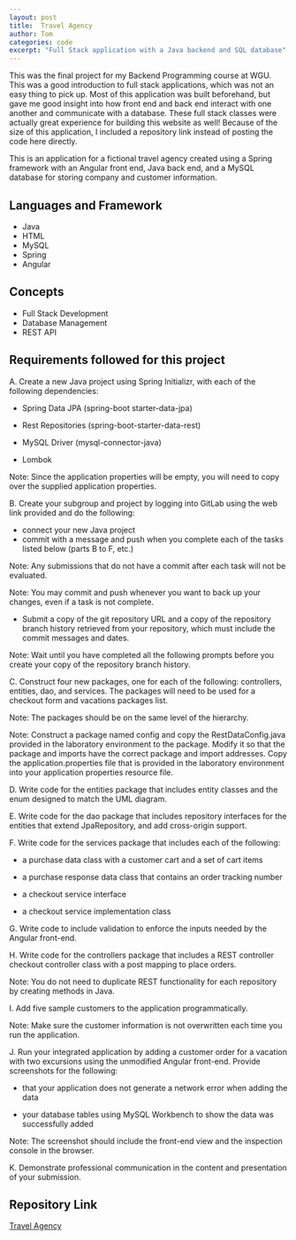 ```yaml
---
layout: post
title:  Travel Agency
author: Tom
categories: code
excerpt: "Full Stack application with a Java backend and SQL database" 
---
```

This was the final project for my Backend Programming course at WGU. This was a good introduction to full stack applications, which was not an easy thing to pick up. Most of this application was built beforehand, but gave me good insight into how front end and back end interact with one another and communicate with a database. These full stack classes were actually great experience for building this website as well! Because of the size of this application, I included a repository link instead of posting the code here directly.

This is an application for a fictional travel agency created using a Spring framework with an Angular front end, Java back end, and a MySQL database for storing company and customer information.

<h2>Languages and Framework</h2>

- Java
- HTML
- MySQL
- Spring
- Angular

<h2>Concepts</h2>

- Full Stack Development
- Database Management
- REST API

<h2>Requirements followed for this project</h2>

A.   Create a new Java project using Spring Initializr, with each of the following dependencies:

  - Spring Data JPA (spring-boot starter-data-jpa)

  - Rest Repositories (spring-boot-starter-data-rest)

  - MySQL Driver (mysql-connector-java)

  - Lombok

Note: Since the application properties will be empty, you will need to copy over the supplied application properties.

B.   Create your subgroup and project by logging into GitLab using the web link provided and do the following:

  - connect your new Java project
  - commit with a message and push when you complete each of the tasks listed below (parts B to F, etc.)

Note: Any submissions that do not have a commit after each task will not be evaluated.

Note: You may commit and push whenever you want to back up your changes, even if a task is not complete.

  - Submit a copy of the git repository URL and a copy of the repository branch history retrieved from your repository, which must include the commit messages and dates.

Note: Wait until you have completed all the following prompts before you create your copy of the repository branch history.

C.   Construct four new packages, one for each of the following: controllers, entities, dao, and services. The packages will need to be used for a checkout form and vacations packages list.

Note: The packages should be on the same level of the hierarchy.

Note: Construct a package named config and copy the RestDataConfig.java provided in the laboratory environment to the package. Modify it so that the package and imports have the correct package and import addresses. Copy the application.properties file that is provided in the laboratory environment into your application properties resource file.

D.   Write code for the entities package that includes entity classes and the enum designed to match the UML diagram.

E.   Write code for the dao package that includes repository interfaces for the entities that extend JpaRepository, and add cross-origin support.

F.   Write code for the services package that includes each of the following:

  - a purchase data class with a customer cart and a set of cart items

  - a purchase response data class that contains an order tracking number

  - a checkout service interface

  - a checkout service implementation class

G.   Write code to include validation to enforce the inputs needed by the Angular front-end.

H.   Write code for the controllers package that includes a REST controller checkout controller class with a post mapping to place orders.

Note: You do not need to duplicate REST functionality for each repository by creating methods in Java.

I.   Add five sample customers to the application programmatically.

Note: Make sure the customer information is not overwritten each time you run the application.

J.   Run your integrated application by adding a customer order for a vacation with two excursions using the unmodified Angular front-end. Provide screenshots for the following:

  - that your application does not generate a network error when adding the data

  - your database tables using MySQL Workbench to show the data was successfully added

Note: The screenshot should include the front-end view and the inspection console in the browser.

K.   Demonstrate professional communication in the content and presentation of your submission.

<h2>Repository Link</h2>
<a href="https://github.com/tlkroll/TravelAgency">Travel Agency</a>